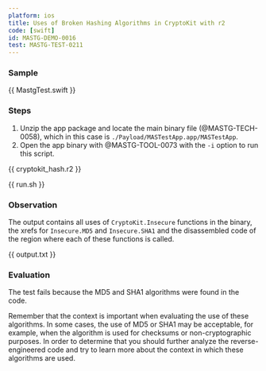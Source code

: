 ```yaml
---
platform: ios
title: Uses of Broken Hashing Algorithms in CryptoKit with r2
code: [swift]
id: MASTG-DEMO-0016
test: MASTG-TEST-0211
---
```


### Sample

{{ MastgTest.swift }}

### Steps

1. Unzip the app package and locate the main binary file (@MASTG-TECH-0058), which in this case is `./Payload/MASTestApp.app/MASTestApp`.
2. Open the app binary with @MASTG-TOOL-0073 with the `-i` option to run this script.

{{ cryptokit_hash.r2 }}

{{ run.sh }}

### Observation

The output contains all uses of `CryptoKit.Insecure` functions in the binary, the xrefs for `Insecure.MD5` and `Insecure.SHA1` and the disassembled code of the region where each of these functions is called.

{{ output.txt }}

### Evaluation

The test fails because the MD5 and SHA1 algorithms were found in the code.

Remember that the context is important when evaluating the use of these algorithms. In some cases, the use of MD5 or SHA1 may be acceptable, for example, when the algorithm is used for checksums or non-cryptographic purposes. In order to determine that you should further analyze the reverse-engineered code and try to learn more about the context in which these algorithms are used.
